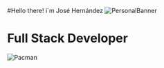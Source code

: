 #Hello there! i´m José Hernández 
![PersonalBanner](https://media.licdn.com/dms/image/v2/D4D16AQFTfwwFZf-H5w/profile-displaybackgroundimage-shrink_350_1400/profile-displaybackgroundimage-shrink_350_1400/0/1729547330918?e=1735171200&v=beta&t=MeTYMPoyvtzwvzOZ6GukzLahnwVuY3xSUetvrmXF638)

# Full Stack Developer 
![Pacman](https://user-images.githubusercontent.com/74038190/212284158-e840e285-664b-44d7-b79b-e264b5e54825.gif)


<!--
**Joserafa98/joserafa98** is a ✨ _special_ ✨ repository because its `README.md` (this file) appears on your GitHub profile.

Here are some ideas to get you started:

- 🔭 I’m currently working on ...
- 🌱 I’m currently learning ...
- 👯 I’m looking to collaborate on ...
- 🤔 I’m looking for help with ...
- 💬 Ask me about ...
- 📫 How to reach me: ...
- 😄 Pronouns: ...
- ⚡ Fun fact: ...
-->
